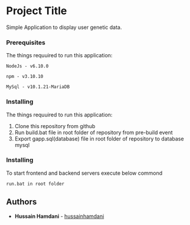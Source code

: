 # Project Title

Simple Application to display user genetic data.


### Prerequisites

The things requuired to run this application:

```
NodeJs - v6.10.0
```
```
npm - v3.10.10
```
```
MySql - v10.1.21-MariaDB
```

### Installing

The things requuired to run this application:

1. Clone this repository from github
2. Run build.bat file in root folder of repository from pre-build event
3. Export gapp.sql(database) file in root folder of repository to database mysql

### Installing

To start frontend and backend servers execute below commond
```
run.bat in root folder
```

## Authors

* **Hussain Hamdani** - [hussainhamdani](https://github.com/hussainhamdani)